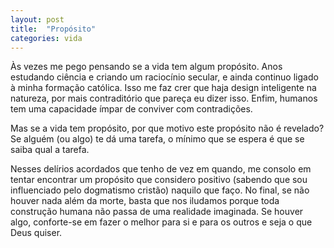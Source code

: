 ```yaml
---
layout: post
title:  "Propósito"
categories: vida
---
```


Às vezes me pego pensando se a vida tem algum propósito. Anos estudando ciência e criando um raciocínio secular, e ainda continuo ligado à minha formação católica. Isso me faz crer que haja design inteligente na natureza, por mais contraditório que pareça eu dizer isso. Enfim, humanos tem uma capacidade ímpar de conviver com contradições.

Mas se a vida tem propósito, por que motivo este propósito não é revelado? Se alguém (ou algo) te dá uma tarefa, o mínimo que se espera é que se saiba qual a tarefa.

Nesses delírios acordados que tenho de vez em quando, me consolo em tentar encontrar um propósito que considero positivo (sabendo que sou influenciado pelo dogmatismo cristão) naquilo que faço. No final, se não houver nada além da morte, basta que nos iludamos porque toda construção humana não passa de uma realidade imaginada. Se houver algo, conforte-se em fazer o melhor para si e para os outros e seja o que Deus quiser. 